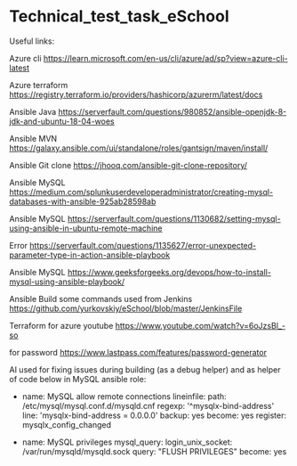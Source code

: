 # Technical_test_task_eSchool
Useful links:

Azure cli https://learn.microsoft.com/en-us/cli/azure/ad/sp?view=azure-cli-latest

Azure terraform https://registry.terraform.io/providers/hashicorp/azurerm/latest/docs

Ansible Java https://serverfault.com/questions/980852/ansible-openjdk-8-jdk-and-ubuntu-18-04-woes

Ansible MVN https://galaxy.ansible.com/ui/standalone/roles/gantsign/maven/install/

Ansible Git clone https://jhooq.com/ansible-git-clone-repository/

Ansible MySQL https://medium.com/splunkuserdeveloperadministrator/creating-mysql-databases-with-ansible-925ab28598ab

Ansible MySQL https://serverfault.com/questions/1130682/setting-mysql-using-ansible-in-ubuntu-remote-machine

Error https://serverfault.com/questions/1135627/error-unexpected-parameter-type-in-action-ansible-playbook

Ansible MySQL https://www.geeksforgeeks.org/devops/how-to-install-mysql-using-ansible-playbook/

Ansible Build some commands used from Jenkins https://github.com/yurkovskiy/eSchool/blob/master/JenkinsFile

Terraform for azure youtube 
https://www.youtube.com/watch?v=6oJzsBl_-so

for password
https://www.lastpass.com/features/password-generator

AI used for fixing issues during building (as a debug helper) and as helper of code below in MySQL ansible role:

- name: MySQL allow remote connections
  lineinfile:
    path: /etc/mysql/mysql.conf.d/mysqld.cnf
    regexp: '^mysqlx-bind-address'
    line: 'mysqlx-bind-address = 0.0.0.0'
    backup: yes
  become: yes
  register: mysqlx_config_changed

- name: MySQL privileges
  mysql_query:
    login_unix_socket: /var/run/mysqld/mysqld.sock
    query: "FLUSH PRIVILEGES"
  become: yes
